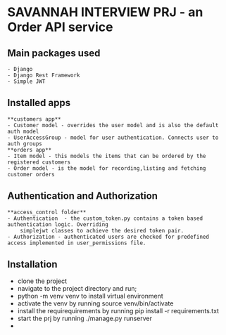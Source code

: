 # SAVANNAH INTERVIEW PRJ - an Order API service

## Main packages used

    - Django
    - Django Rest Framework
    - Simple JWT

## Installed apps

    **customers app**
    - Customer model - overrides the user model and is also the default auth model
    - UserAccessGroup - model for user authentication. Connects user to auth groups
    **orders app**
    - Item model - this models the items that can be ordered by the registered customers
    - Order model - is the model for recording,listing and fetching customer orders

## Authentication and Authorization

    **access_control folder**
    - Authentication  - the custom_token.py contains a token based authentication logic. Overriding
        simplejwt classes to achieve the desired token pair.
    - Authorization - authenticated users are checked for predefined access implemented in user_permissions file.

## Installation

- clone the project
- navigate to the project directory and run;
- python -m venv venv to install virtual environment
- activate the venv by running source venv/bin/activate
- install the requirequirements by running pip install -r requirements.txt
- start the prj by running ./manage.py runserver
-
